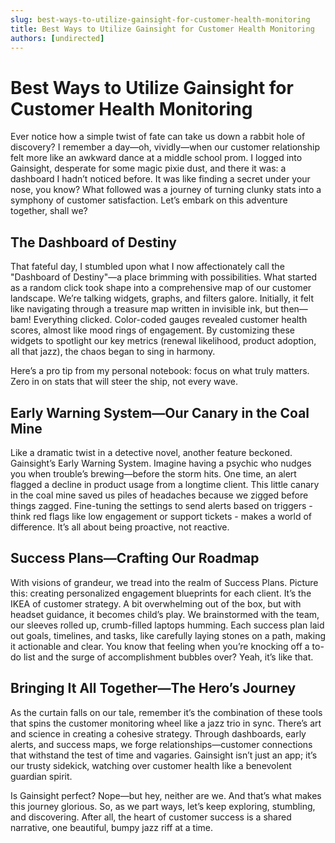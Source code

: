 ```yaml
---
slug: best-ways-to-utilize-gainsight-for-customer-health-monitoring
title: Best Ways to Utilize Gainsight for Customer Health Monitoring
authors: [undirected]
---
```



# Best Ways to Utilize Gainsight for Customer Health Monitoring

Ever notice how a simple twist of fate can take us down a rabbit hole of discovery? I remember a day—oh, vividly—when our customer relationship felt more like an awkward dance at a middle school prom. I logged into Gainsight, desperate for some magic pixie dust, and there it was: a dashboard I hadn’t noticed before. It was like finding a secret under your nose, you know? What followed was a journey of turning clunky stats into a symphony of customer satisfaction. Let’s embark on this adventure together, shall we?

## The Dashboard of Destiny

That fateful day, I stumbled upon what I now affectionately call the "Dashboard of Destiny"—a place brimming with possibilities. What started as a random click took shape into a comprehensive map of our customer landscape. We’re talking widgets, graphs, and filters galore. Initially, it felt like navigating through a treasure map written in invisible ink, but then—bam! Everything clicked. Color-coded gauges revealed customer health scores, almost like mood rings of engagement. By customizing these widgets to spotlight our key metrics (renewal likelihood, product adoption, all that jazz), the chaos began to sing in harmony.

Here’s a pro tip from my personal notebook: focus on what truly matters. Zero in on stats that will steer the ship, not every wave. 

## Early Warning System—Our Canary in the Coal Mine

Like a dramatic twist in a detective novel, another feature beckoned. Gainsight’s Early Warning System. Imagine having a psychic who nudges you when trouble’s brewing—before the storm hits. One time, an alert flagged a decline in product usage from a longtime client. This little canary in the coal mine saved us piles of headaches because we zigged before things zagged. Fine-tuning the settings to send alerts based on triggers - think red flags like low engagement or support tickets - makes a world of difference. It’s all about being proactive, not reactive.

## Success Plans—Crafting Our Roadmap

With visions of grandeur, we tread into the realm of Success Plans. Picture this: creating personalized engagement blueprints for each client. It’s the IKEA of customer strategy. A bit overwhelming out of the box, but with headset guidance, it becomes child’s play. We brainstormed with the team, our sleeves rolled up, crumb-filled laptops humming. Each success plan laid out goals, timelines, and tasks, like carefully laying stones on a path, making it actionable and clear. You know that feeling when you’re knocking off a to-do list and the surge of accomplishment bubbles over? Yeah, it’s like that.

## Bringing It All Together—The Hero’s Journey

As the curtain falls on our tale, remember it’s the combination of these tools that spins the customer monitoring wheel like a jazz trio in sync. There’s art and science in creating a cohesive strategy. Through dashboards, early alerts, and success maps, we forge relationships—customer connections that withstand the test of time and vagaries. Gainsight isn’t just an app; it’s our trusty sidekick, watching over customer health like a benevolent guardian spirit.

Is Gainsight perfect? Nope—but hey, neither are we. And that’s what makes this journey glorious. So, as we part ways, let’s keep exploring, stumbling, and discovering. After all, the heart of customer success is a shared narrative, one beautiful, bumpy jazz riff at a time.

